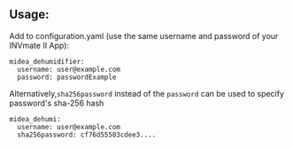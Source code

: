 ## Usage:
Add to configuration.yaml (use the same username and password of your INVmate II App):

```
midea_dehumidifier:
  username: user@example.com
  password: passwordExample
```

Alternatively,``sha256password`` instead of the ``password`` can be used to specify password's sha-256 hash
```
midea_dehumi:
  username: user@example.com
  sha256password: cf76d55503cdee3....
```
